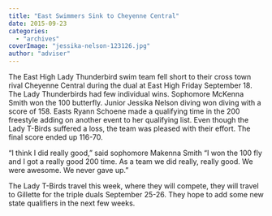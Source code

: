 ```yaml
---
title: "East Swimmers Sink to Cheyenne Central"
date: 2015-09-23
categories: 
  - "archives"
coverImage: "jessika-nelson-123126.jpg"
author: "adviser"
---
```


The East High Lady Thunderbird swim team fell short to their cross town rival Cheyenne Central during the dual at East High Friday September 18. The Lady Thunderbirds had few individual wins. Sophomore McKenna Smith won the 100 butterfly. Junior Jessika Nelson diving won diving with a score of 158. Easts Ryann Schoene made a qualifying time in the 200 freestyle adding on another event to her qualifying list. Even though the Lady T-Birds suffered a loss, the team was pleased with their effort. The final score ended up 116-70.

“I think I did really good,” said sophomore Makenna Smith “I won the 100 fly and I got a really good 200 time. As a team we did really, really good. We were awesome. We never gave up.”

The Lady T-Birds travel this week, where they will compete, they will travel to Gillette for the triple duals September 25-26. They hope to add some new state qualifiers in the next few weeks.
